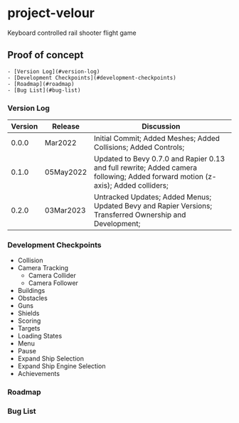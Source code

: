 # project-velour
Keyboard controlled rail shooter flight game


## Proof of concept
    - [Version Log](#version-log)
    - [Development Checkpoints](#development-checkpoints)
    - [Roadmap](#roadmap)
    - [Bug List](#bug-list)

### Version Log
| Version | Release   | Discussion                                                                                                                      |
| ------- | --------- | ------------------------------------------------------------------------------------------------------------------------------- |
| 0.0.0   | Mar2022   | Initial Commit; Added Meshes; Added Collisions; Added Controls;                                                                 |
| 0.1.0   | 05May2022 | Updated to Bevy 0.7.0 and Rapier 0.13 and full rewrite; Added camera following; Added forward motion (z-axis); Added colliders; |
| 0.2.0   | 03Mar2023 | Untracked Updates; Added Menus; Updated Bevy and Rapier Versions; Transferred Ownership and Development;                        |


### Development Checkpoints
- Collision 
- Camera Tracking
  - Camera Collider
  - Camera Follower
- Buildings
- Obstacles
- Guns
- Shields
- Scoring
- Targets
- Loading States
- Menu
- Pause
- Expand Ship Selection
- Expand Ship Engine Selection
- Achievements


### Roadmap


### Bug List

